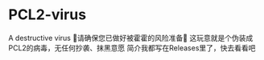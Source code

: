 # PCL2-virus
A destructive virus
💩请确保您已做好被霍霍的风险准备💩
这玩意就是个伪装成PCL2的病毒，无任何抄袭、抹黑意愿
简介我都写在Releases里了，快去看看吧